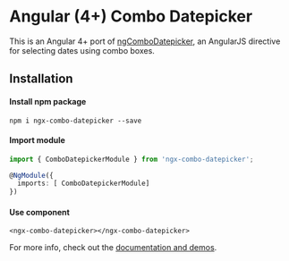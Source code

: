 # Angular (4+) Combo Datepicker
This is an Angular 4+ port of [ngComboDatepicker](https://github.com/jfmdev/ngComboDatePicker), an AngularJS directive for selecting dates using combo boxes.

## Installation

#### Install npm package
```
npm i ngx-combo-datepicker --save
```

#### Import module

```typescript
import { ComboDatepickerModule } from 'ngx-combo-datepicker';

@NgModule({
  imports: [ ComboDatepickerModule]
})
```

#### Use component

```angular2html
<ngx-combo-datepicker></ngx-combo-datepicker>
```

For more info, check out the [documentation and demos](https://katafractari.gitbooks.io/ngx-combo-datepicker/).

